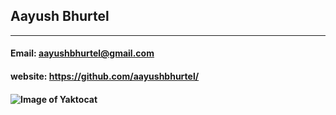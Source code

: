 ## Aayush Bhurtel ###
-------------------------------------------------------------------------------------------------------------------------------------------
#### Email: aayushbhurtel@gmail.com #### 
#### website: https://github.com/aayushbhurtel/ ####
#### ![Image of Yaktocat](https://octodex.github.com/images/yaktocat.png) ####

